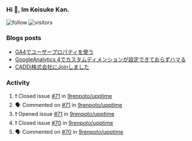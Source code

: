 ### Hi 👋, Im Keisuke Kan.

<!--
**9renpoto/9renpoto** is a ✨ _special_ ✨ repository because its `README.md` (this file) appears on your GitHub profile.

Here are some ideas to get you started:

- 🔭 I’m currently working on ...
- 🌱 I’m currently learning ...
- 👯 I’m looking to collaborate on ...
- 🤔 I’m looking for help with ...
- 💬 Ask me about ...
- 📫 How to reach me: ...
- 😄 Pronouns: ...
- ⚡ Fun fact: ...
-->

![follow](https://img.shields.io/github/followers/9renpoto?label=Follow&style=social)
![visitors](https://komarev.com/ghpvc/?username=9renpoto&label=Profile%20views&color=0e75b6&style=flat)

### Blogs posts

<!-- BLOG-POST-LIST:START -->
- [GA4でユーザープロパティを使う](https://9renpoto.dev/2021/02/21/google-analytics-4-user-properties/)
- [GoogleAnalytics 4でカスタムディメンションが設定できておらずハマる](https://9renpoto.dev/2021/02/13/google-analytics-4/)
- [CADDi株式会社にJoinしました](https://9renpoto.dev/2020/12/05/join/)
<!-- BLOG-POST-LIST:END -->

### Activity

<!--START_SECTION:activity-->
1. ❗️ Closed issue [#71](https://github.com/9renpoto/upptime/issues/71) in [9renpoto/upptime](https://github.com/9renpoto/upptime)
2. 🗣 Commented on [#71](https://github.com/9renpoto/upptime/issues/71) in [9renpoto/upptime](https://github.com/9renpoto/upptime)
3. ❗️ Opened issue [#71](https://github.com/9renpoto/upptime/issues/71) in [9renpoto/upptime](https://github.com/9renpoto/upptime)
4. ❗️ Closed issue [#70](https://github.com/9renpoto/upptime/issues/70) in [9renpoto/upptime](https://github.com/9renpoto/upptime)
5. 🗣 Commented on [#70](https://github.com/9renpoto/upptime/issues/70) in [9renpoto/upptime](https://github.com/9renpoto/upptime)
<!--END_SECTION:activity-->

<!--START_SECTION:waka-->
<!--END_SECTION:waka-->